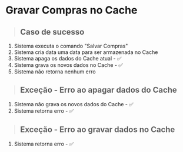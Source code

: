 # Gravar Compras no Cache

> ## Caso de sucesso
1. Sistema executa o comando "Salvar Compras"
2. Sistema cria data uma data para ser armazenada no Cache
3. Sistema apaga os dados do Cache atual - :white_check_mark:
4. Sistema grava os novos dados no Cache - :white_check_mark:
5. Sistema não retorna nenhum erro

> ## Exceção - Erro ao apagar dados do Cache
1. Sistema não grava os novos dados do Cache - :white_check_mark:
2. Sistema retorna erro - :white_check_mark:

> ## Exceção - Erro ao gravar dados no Cache
1. Sistema retorna erro - :white_check_mark: